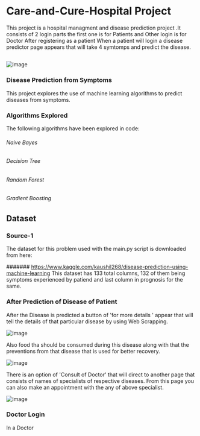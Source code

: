 # Care-and-Cure-Hospital Project
This project is a hospital managment and disease prediction project .It consists of 2 login parts the first one is for Patients and Other login is for Doctor
After registering as a patient When a patient will login a disease predictor page appears that will take 4 symtomps and predict the disease.
##
![image](https://user-images.githubusercontent.com/55012463/120025811-dcb72f80-c00e-11eb-896a-4f5f6db1a020.png)

### Disease Prediction from Symptoms
This project explores the use of machine learning algorithms to predict diseases from symptoms.

### Algorithms Explored
The following algorithms have been explored in code:
###### Naive Bayes
###### Decision Tree
###### Random Forest
###### Gradient Boosting

## Dataset
### Source-1
The dataset for this problem used with the main.py script is downloaded from here:

####### https://www.kaggle.com/kaushil268/disease-prediction-using-machine-learning
This dataset has 133 total columns, 132 of them being symptoms experienced by patiend and last column in prognosis for the same.
### After Prediction of Disease of Patient 
After the Disease is predicted a button of  'for more details ' appear that will tell the details of that particular disease by using Web Scrapping.


![image](https://user-images.githubusercontent.com/55012463/120025349-2b17fe80-c00e-11eb-8725-cdcf6615c72c.png)

Also food tha  should be consumed  during this disease along with that the preventions from that disease that is used for better recovery. 


![image](https://user-images.githubusercontent.com/55012463/120025392-3cf9a180-c00e-11eb-9acc-612a287b9d1f.png)

There is an option of 'Consult of Doctor' that will direct to another page that consists of names of specialists of respective diseases. From this page you can also make an appointment with the any of above specialist.


![image](https://user-images.githubusercontent.com/55012463/120025439-4daa1780-c00e-11eb-8eaf-9187bd7c5222.png)

 ### Doctor Login
 In a Doctor 

